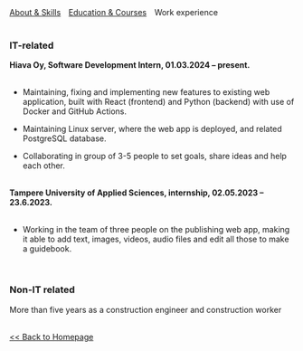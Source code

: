 <html>
    <head>
        <meta charset="UTF-8">
        <style>
            .info {
                margin-right: 10px;
            }
            a {
                text-decoration: underline;
            }
        </style>
    </head>
    <body>
        <a class="info" href="https://iuloz.github.io/about">About & Skills</a>
        <a class="info" href="https://iuloz.github.io/education">Education & Courses</a>
        <span class="info">Work experience</span>
        <br/><br/>
        <h3>IT-related</h3>
            <b>Hiava Oy, Software Development Intern, 01.03.2024 – present.</b>
            <ul><br/>
                <li>
                    Maintaining, fixing and implementing new features to existing web application, built with React (frontend) and Python (backend) with use of Docker and GitHub Actions.
                </li>
            </ul>
            <ul>
                <li>
                    Maintaining Linux server, where the web app is deployed, and related PostgreSQL database.
                </li>
            </ul>
            <ul>
                <li>
                    Collaborating in group of 3-5 people to set goals, share ideas and help each other.
                </li>
            </ul>
            <br/>
        <b>Tampere University of Applied Sciences, internship, 02.05.2023 – 23.6.2023.</b><br/>
        <ul><br/>
            <li>
                Working in the team of three people on the publishing web app, making it able to add text, images, videos, audio files and edit all those to make a guidebook.
            </li>
        </ul>
        <br/>
        <h3>Non-IT related</h3>
        <p>More than five years as a construction engineer and construction worker</p>
        <!-- <li><b>1Ketju Oy, construction worker, 1.2022 – present day.</b><br/>Cleaning on construction site, moving building materials, different small tasks.</li>
        <li><b>HR Yhtiöt Oy, construction worker, 14.4.2021 – 14.7.2021.</b><br/>Construction worker tasks. Cleaning of construction site, moving building materials, different small tasks.</li>
        <li><b>WorkPower Rakennus Oy, construction worker, 15.1.2021 – 14.7.2021.</b><br/>Construction worker tasks. Cleaning of construction site, moving building materials, different small tasks.</li>
        <li><b>JM Suomi Oy, construction worker (practical training), 9.11.2020 – 18.12.2020.</b><br/>Construction worker tasks. Cleaning of construction site, moving building materials, different small tasks.</li>
        <li><b>RIM OOO, Production and technical department engineer, 25.10.2018 – 29.3.2019</b><br/>I drew construction drawings and schemes, ordered building materials, prepared building documents.</li>
        <li><b>Iceberg OOO, Production and technical department engineer, 1.11.2017 – 3.9.2018.</b><br/>I worked with Chinese company. I drew construction drawings and schemes, ordered building materials, prepared building documents, took part in meetings, cooperated with construction laboratory.</li>
        <li><b>Udmurtneft PAO, Production and technical department engineer, 11.4.2016 – 27.2.2017.</b><br/>I checked project organization’s work (drawings and cost accounting) and took part in meetings.</li>
        <li><b>SU-18 OOO, foreman, 5.11.2014 – 25.5.2015.</b><br/>I managed and supervised the work quality and construction timing of the contractors. I worked with drawings, made a construction documents, attended meetings.</li> -->
        <br/>
        <a href="https://iuloz.github.io"><< Back to Homepage</a>
    </body>
</html>

